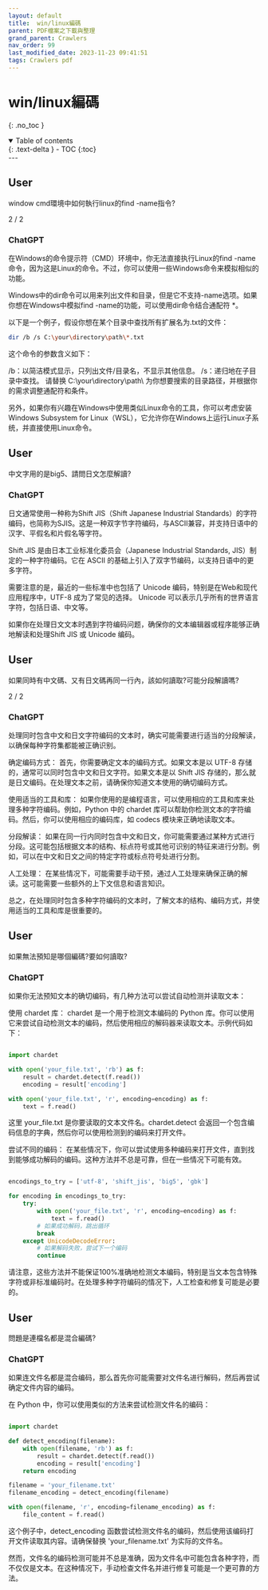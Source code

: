 ```yaml
---
layout: default
title:  win/linux編碼
parent: PDF檔案之下載與整理
grand_parent: Crawlers
nav_order: 99
last_modified_date: 2023-11-23 09:41:51
tags: Crawlers pdf
---
```


# win/linux編碼
{: .no_toc }

<details open markdown="block">
  <summary>
    Table of contents
  </summary>
  {: .text-delta }
- TOC
{:toc}
</details>
---

## User

window  cmd環境中如何執行linux的find -name指令?

2 / 2

### ChatGPT

在Windows的命令提示符（CMD）环境中，你无法直接执行Linux的find -name命令，因为这是Linux的命令。不过，你可以使用一些Windows命令来模拟相似的功能。

Windows中的dir命令可以用来列出文件和目录，但是它不支持-name选项。如果你想在Windows中模拟find -name的功能，可以使用dir命令结合通配符 *。

以下是一个例子，假设你想在某个目录中查找所有扩展名为.txt的文件：

```bash
dir /b /s C:\your\directory\path\*.txt
```

这个命令的参数含义如下：

/b：以简洁模式显示，只列出文件/目录名，不显示其他信息。
/s：递归地在子目录中查找。
请替换 C:\your\directory\path\ 为你想要搜索的目录路径，并根据你的需求调整通配符和条件。

另外，如果你有兴趣在Windows中使用类似Linux命令的工具，你可以考虑安装 Windows Subsystem for Linux（WSL），它允许你在Windows上运行Linux子系统，并直接使用Linux命令。

## User

中文字用的是big5、請問日文怎麼解讀?

### ChatGPT

日文通常使用一种称为Shift JIS（Shift Japanese Industrial Standards）的字符编码，也简称为SJIS。这是一种双字节字符编码，与ASCII兼容，并支持日语中的汉字、平假名和片假名等字符。

Shift JIS 是由日本工业标准化委员会（Japanese Industrial Standards, JIS）制定的一种字符编码。它在 ASCII 的基础上引入了双字节编码，以支持日语中的更多字符。

需要注意的是，最近的一些标准中也包括了 Unicode 编码，特别是在Web和现代应用程序中，UTF-8 成为了常见的选择。 Unicode 可以表示几乎所有的世界语言字符，包括日语、中文等。

如果你在处理日文文本时遇到字符编码问题，确保你的文本编辑器或程序能够正确地解读和处理Shift JIS 或 Unicode 编码。

## User

如果同時有中文碼、又有日文碼再同一行內，該如何讀取?可能分段解讀嗎?

2 / 2

### ChatGPT

处理同时包含中文和日文字符编码的文本时，确实可能需要进行适当的分段解读，以确保每种字符集都能被正确识别。

确定编码方式： 首先，你需要确定文本的编码方式。如果文本是以 UTF-8 存储的，通常可以同时包含中文和日文字符。如果文本是以 Shift JIS 存储的，那么就是日文编码。在处理文本之前，请确保你知道文本使用的确切编码方式。

使用适当的工具和库： 如果你使用的是编程语言，可以使用相应的工具和库来处理多种字符编码。例如，Python 中的 chardet 库可以帮助你检测文本的字符编码。然后，你可以使用相应的编码库，如 codecs 模块来正确地读取文本。

分段解读： 如果在同一行内同时包含中文和日文，你可能需要通过某种方式进行分段。这可能包括根据文本的结构、标点符号或其他可识别的特征来进行分割。例如，可以在中文和日文之间的特定字符或标点符号处进行分割。

人工处理： 在某些情况下，可能需要手动干预，通过人工处理来确保正确的解读。这可能需要一些额外的上下文信息和语言知识。

总之，在处理同时包含多种字符编码的文本时，了解文本的结构、编码方式，并使用适当的工具和库是很重要的。

## User

如果無法預知是哪個編碼?要如何讀取?

### ChatGPT

如果你无法预知文本的确切编码，有几种方法可以尝试自动检测并读取文本：

使用 chardet 库： chardet 是一个用于检测文本编码的 Python 库。你可以使用它来尝试自动检测文本的编码，然后使用相应的解码器来读取文本。示例代码如下：

```python

import chardet

with open('your_file.txt', 'rb') as f:
    result = chardet.detect(f.read())
    encoding = result['encoding']

with open('your_file.txt', 'r', encoding=encoding) as f:
    text = f.read()
```

这里 your_file.txt 是你要读取的文本文件名。chardet.detect 会返回一个包含编码信息的字典，然后你可以使用检测到的编码来打开文件。

尝试不同的编码： 在某些情况下，你可以尝试使用多种编码来打开文件，直到找到能够成功解码的编码。这种方法并不总是可靠，但在一些情况下可能有效。

```python

encodings_to_try = ['utf-8', 'shift_jis', 'big5', 'gbk']

for encoding in encodings_to_try:
    try:
        with open('your_file.txt', 'r', encoding=encoding) as f:
            text = f.read()
        # 如果成功解码，跳出循环
        break
    except UnicodeDecodeError:
        # 如果解码失败，尝试下一个编码
        continue
```

请注意，这些方法并不能保证100%准确地检测文本编码，特别是当文本包含特殊字符或非标准编码时。在处理多种字符编码的情况下，人工检查和修复可能是必要的。

## User

問題是連檔名都是混合編碼?

### ChatGPT

如果连文件名都是混合编码，那么首先你可能需要对文件名进行解码，然后再尝试确定文件内容的编码。

在 Python 中，你可以使用类似的方法来尝试检测文件名的编码：

```python

import chardet

def detect_encoding(filename):
    with open(filename, 'rb') as f:
        result = chardet.detect(f.read())
        encoding = result['encoding']
    return encoding

filename = 'your_filename.txt'
filename_encoding = detect_encoding(filename)

with open(filename, 'r', encoding=filename_encoding) as f:
    file_content = f.read()
```

这个例子中，detect_encoding 函数尝试检测文件名的编码，然后使用该编码打开文件读取其内容。请确保替换 'your_filename.txt' 为实际的文件名。

然而，文件名的编码检测可能并不总是准确，因为文件名中可能包含各种字符，而不仅仅是文本。在这种情况下，手动检查文件名并进行修复可能是一个更可靠的方法。
